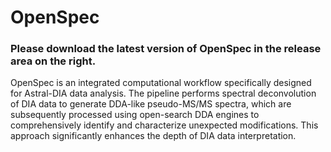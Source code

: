 # OpenSpec
### Please download the latest version of OpenSpec in the release area on the right.
OpenSpec is an integrated computational workflow specifically designed for Astral-DIA data analysis. The pipeline performs spectral deconvolution of DIA data to generate DDA-like pseudo-MS/MS spectra, which are subsequently processed using open-search DDA engines to comprehensively identify and characterize unexpected modifications. This approach significantly enhances the depth of DIA data interpretation.
